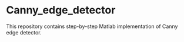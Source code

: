 # Canny_edge_detector
This repository contains step-by-step Matlab implementation of Canny edge detector.

